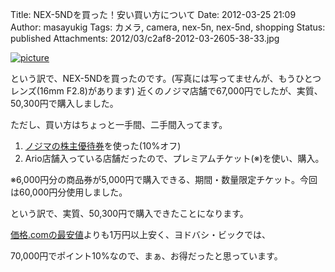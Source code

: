 Title: NEX-5NDを買った！安い買い方について
Date: 2012-03-25 21:09
Author: masayukig
Tags: カメラ, camera, nex-5n, nex-5nd, shopping
Status: published
Attachments: 2012/03/c2af8-2012-03-2605-38-33.jpg




[![picture](https://masayukig.files.wordpress.com/2012/03/c2af8-2012-03-2605-38-33.jpg?w=300)
](https://masayukig.files.wordpress.com/2012/03/c2af8-2012-03-2605-38-33.jpg)


という訳で、NEX-5NDを買ったのです。(写真には写ってませんが、もうひとつレンズ(16mm
F2.8)があります)
近くのノジマ店舗で67,000円でしたが、実質、50,300円で購入しました。

ただし、買い方はちょっと一手間、二手間入ってます。

1.  [ノジマの株主優待券](http://www.nojima.co.jp/ir/stockholder.html)を使った(10%オフ)
2.  Ario店舗入っている店舗だったので、プレミアムチケット(※)を使い、購入。


※6,000円分の商品券が5,000円で購入できる、期間・数量限定チケット。今回は60,000円分使用しました。





という訳で、実質、50,300円で購入できたことになります。



[価格.comの最安値](http://kakaku.com/item/K0000281279/)よりも1万円以上安く、ヨドバシ・ビックでは、



70,000円でポイント10%なので、まぁ、お得だったと思っています。



